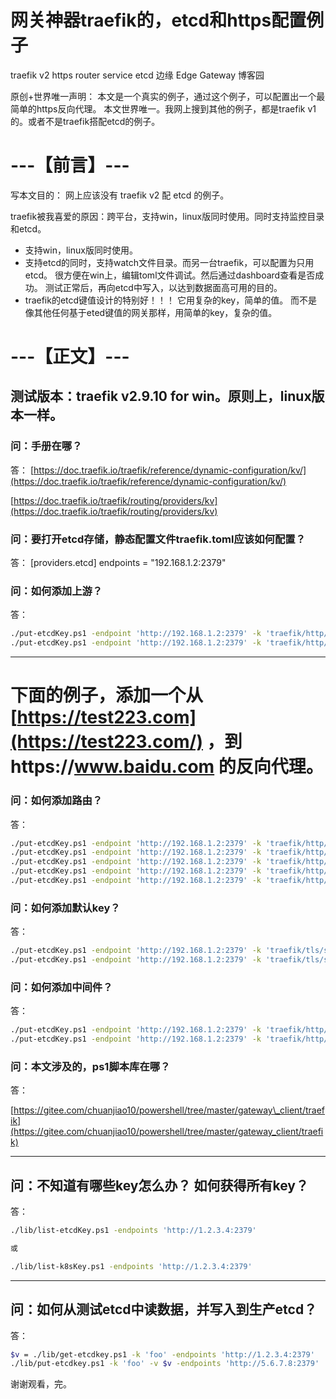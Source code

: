 ﻿---
layout: default
categories: k4t2
---

# 网关神器traefik的，etcd和https配置例子

traefik v2 https router service etcd 边缘 Edge Gateway 博客园

原创+世界唯一声明：
本文是一个真实的例子，通过这个例子，可以配置出一个最简单的https反向代理。
本文世界唯一。我网上搜到其他的例子，都是traefik v1的。或者不是traefik搭配etcd的例子。

# ---【前言】---

写本文目的： 网上应该没有 traefik v2 配 etcd 的例子。

traefik被我喜爱的原因：跨平台，支持win，linux版同时使用。同时支持监控目录和etcd。

* 支持win，linux版同时使用。
* 支持etcd的同时，支持watch文件目录。而另一台traefik，可以配置为只用etcd。
  很方便在win上，编辑toml文件调试。然后通过dashboard查看是否成功。
  测试正常后，再向etcd中写入，以达到数据面高可用的目的。
* traefik的etcd键值设计的特别好！！！
  它用复杂的key，简单的值。
  而不是像其他任何基于eted键值的网关那样，用简单的key，复杂的值。

# ---【正文】---

## 测试版本：traefik v2.9.10 for win。原则上，linux版本一样。

### 问：手册在哪？

答：
[https://doc.traefik.io/traefik/reference/dynamic-configuration/kv/](https://doc.traefik.io/traefik/reference/dynamic-configuration/kv/)

[https://doc.traefik.io/traefik/routing/providers/kv](https://doc.traefik.io/traefik/routing/providers/kv)

### 问：要打开etcd存储，静态配置文件traefik.toml应该如何配置？

答：
[providers.etcd]
endpoints = "192.168.1.2:2379"

### 问：如何添加上游？

答：

```bash
./put-etcdKey.ps1 -endpoint 'http://192.168.1.2:2379' -k 'traefik/http/services/baidushangyou/loadBalancer/servers/0/url' -v 'http://test1.baidu.com:443'
./put-etcdKey.ps1 -endpoint 'http://192.168.1.2:2379' -k 'traefik/http/services/baidushangyou/loadBalancer/servers/1/url' -v 'http://test2.baidu.com:443'
```

---

# 下面的例子，添加一个从 [https://test223.com](https://test223.com/) ，到https://www.baidu.com 的反向代理。

### 问：如何添加路由？

答：

```bash
./put-etcdKey.ps1 -endpoint 'http://192.168.1.2:2379' -k 'traefik/http/routers/my-router-https/entryPoints/0' -v 'websecure'
./put-etcdKey.ps1 -endpoint 'http://192.168.1.2:2379' -k 'traefik/http/routers/my-router-https/service' -v 'noop@internal'
./put-etcdKey.ps1 -endpoint 'http://192.168.1.2:2379' -k 'traefik/http/routers/my-router-https/rule' -v 'Host(`test223.com`) && PathPrefix(`/baidu`)'
./put-etcdKey.ps1 -endpoint 'http://192.168.1.2:2379' -k 'traefik/http/routers/my-router-https/middlewares/0' -v 'https-upstream'
./put-etcdKey.ps1 -endpoint 'http://192.168.1.2:2379' -k 'traefik/http/routers/my-router-https/tls' -v 'true'
```

### 问：如何添加默认key？

答：

```bash
./put-etcdKey.ps1 -endpoint 'http://192.168.1.2:2379' -k 'traefik/tls/stores/default/defaultCertificate/certFile' -v 'a:/traefik_v2.9.10/test223.cert'
./put-etcdKey.ps1 -endpoint 'http://192.168.1.2:2379' -k 'traefik/tls/stores/default/defaultCertificate/keyFile' -v 'a:/traefik_v2.9.10/test223.key'
```

### 问：如何添加中间件？

答：

```bash
./put-etcdKey.ps1 -endpoint 'http://192.168.1.2:2379' -k 'traefik/http/middlewares/https-upstream/redirectRegex/regex' -v '^https://test223.com/baidu$'
./put-etcdKey.ps1 -endpoint 'http://192.168.1.2:2379' -k 'traefik/http/middlewares/https-upstream/redirectRegex/replacement' -v 'https://www.baidu.com'
```

### 问：本文涉及的，ps1脚本库在哪？

答：

[https://gitee.com/chuanjiao10/powershell/tree/master/gateway\_client/traefik](https://gitee.com/chuanjiao10/powershell/tree/master/gateway_client/traefik)

---

## 问：不知道有哪些key怎么办？ 如何获得所有key？

答：

```bash
./lib/list-etcdKey.ps1 -endpoints 'http://1.2.3.4:2379'

或

./lib/list-k8sKey.ps1 -endpoints 'http://1.2.3.4:2379'
```

---

## 问：如何从测试etcd中读数据，并写入到生产etcd？

答：

```bash
$v = ./lib/get-etcdkey.ps1 -k 'foo' -endpoints 'http://1.2.3.4:2379'
./lib/put-etcdkey.ps1 -k 'foo' -v $v -endpoints 'http://5.6.7.8:2379'
```

谢谢观看，完。
